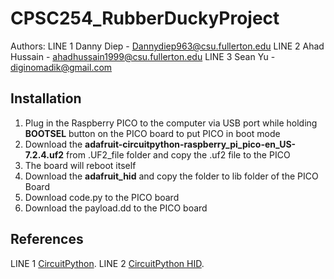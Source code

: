 # CPSC254_RubberDuckyProject
Authors: 
LINE 1 Danny Diep - Dannydiep963@csu.fullerton.edu
LINE 2 Ahad Hussain - ahadhussain1999@csu.fullerton.edu
LINE 3 Sean Yu - diginomadik@gmail.com

## Installation
1. Plug in the Raspberry PICO to the computer via USB port while holding **BOOTSEL** button on the PICO board to put PICO in boot mode
2. Download the **adafruit-circuitpython-raspberry_pi_pico-en_US-7.2.4.uf2** from .UF2_file folder and copy the .uf2 file to the PICO
3. The board will reboot itself
4. Download the **adafruit_hid** and copy the folder to lib folder of the PICO Board
5. Download code.py to the PICO board
6. Download the payload.dd to the PICO board


## References
LINE 1 [CircuitPython](https://docs.circuitpython.org/en/6.3.x/README.html).
LINE 2 [CircuitPython HID](https://learn.adafruit.com/circuitpython-essentials/circuitpython-hid-keyboard-and-mouse).
